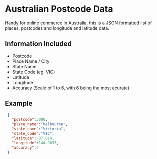 # Australian Postcode Data

Handy for online commerce in Australia, this is a JSON formatted list of places, postcodes and longitude and latitude data.

## Information Included

* Postcode
* Place Name / City
* State Name
* State Code (eg. VIC)
* Latitude
* Longitude
* Accuracy (Scale of 1 to 6, with 6 being the most acurate)

## Example

```json
 {
   "postcode":3000,
   "place_name":"Melbourne",
   "state_name":"Victoria",
   "state_code":"VIC",
   "latitude":-37.814,
   "longitude":144.9633,
   "accuracy":4
 }
```
